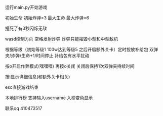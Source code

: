 运行main.py开始游戏  
  

初始生命 初始炸弹=3 最大生命 最大炸弹=6

撞死了有3秒闪烁无敌

wasd控制方向 空格发射炸弹 炸弹只能摧毁小型和中型敌机

根据等级（初始等级1 100w达到等级5 之后开启额外关卡）定时投放补给包 双弹夹/炸弹/生命+1/时间停止 补给包有水平扰动

按o开启作弊模式(嘿嘿嘿) 再按o关闭 关闭后保持1次双弹夹持续时间

按i显示详细信息(和额外关卡相关)

esc直接游戏结束

本地排行榜 支持输入username 入榜变色显示



联系qq 410473517  



